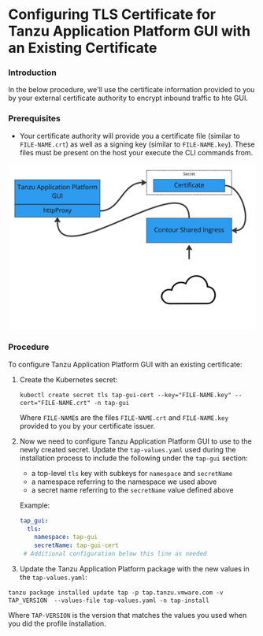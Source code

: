 # Configuring TLS Certificate for Tanzu Application Platform GUI with an Existing Certificate

### Introduction

In the below procedure, we'll use the certificate information provided to you by your external certificate authority to encrypt inbound traffic to hte GUI. 

### Prerequisites

- Your certificate authority will provide you a certificate file (similar to `FILE-NAME.crt`) as well as a signing key (similar to `FILE-NAME.key`). These files must be present on the host your execute the CLI commands from.

![Tanzu Application Platform TLS Diagram](./images/TAP-GUI-TLS.jpg)
### Procedure

To configure Tanzu Application Platform GUI with an existing certificate:

1. Create the Kubernetes secret:

    ```console
    kubectl create secret tls tap-gui-cert --key="FILE-NAME.key" --cert="FILE-NAME.crt" -n tap-gui
    ```

   Where `FILE-NAME`s are the files `FILE-NAME.crt` and `FILE-NAME.key` provided to you by your certificate issuer.

1. Now we need to configure Tanzu Application Platform GUI to use to the newly created secret. Update the `tap-values.yaml` used during the installation process to include the following under the `tap-gui` section:

   - a top-level `tls` key with subkeys for `namespace` and `secretName`
   - a namespace referring to the namespace we used above
   - a secret name referring to the `secretName` value defined above

   Example:

   ```yaml
   tap_gui:
     tls:
       namespace: tap-gui
       secretName: tap-gui-cert
    # Additional configuration below this line as needed
   ```

1. Update the Tanzu Application Platform package with the new values in the `tap-values.yaml`:

```console
tanzu package installed update tap -p tap.tanzu.vmware.com -v TAP_VERSION  --values-file tap-values.yaml -n tap-install
```

   Where `TAP-VERSION` is the version that matches the values you used when you did the profile installation.
